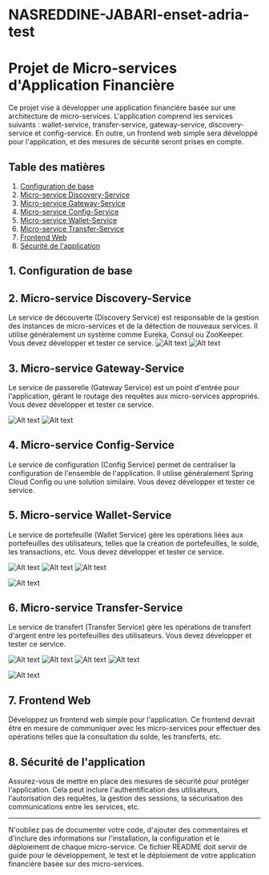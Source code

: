 # NASREDDINE-JABARI-enset-adria-test
 

# Projet de Micro-services d'Application Financière

Ce projet vise à développer une application financière basée sur une architecture de micro-services. L'application comprend les services suivants : wallet-service, transfer-service, gateway-service, discovery-service et config-service. En outre, un frontend web simple sera développé pour l'application, et des mesures de sécurité seront prises en compte.

## Table des matières

1. [Configuration de base](#configuration-de-base)
2. [Micro-service Discovery-Service](#micro-service-discovery-service)
3. [Micro-service Gateway-Service](#micro-service-gateway-service)
4. [Micro-service Config-Service](#micro-service-config-service)
5. [Micro-service Wallet-Service](#micro-service-wallet-service)
6. [Micro-service Transfer-Service](#micro-service-transfer-service)
7. [Frontend Web](#frontend-web)
8. [Sécurité de l'application](#sécurité-de-lapplication)

## 1. Configuration de base


## 2. Micro-service Discovery-Service

Le service de découverte (Discovery Service) est responsable de la gestion des instances de micro-services et de la détection de nouveaux services. Il utilise généralement un système comme Eureka, Consul ou ZooKeeper. Vous devez développer et tester ce service.
![Alt text](<Screenshot 2023-10-30 092635-1.png>)
![Alt text](<Screenshot 2023-10-30 092641.png>)
## 3. Micro-service Gateway-Service

Le service de passerelle (Gateway Service) est un point d'entrée pour l'application, gérant le routage des requêtes aux micro-services appropriés. Vous devez développer et tester ce service.

![Alt text](<Screenshot 2023-10-30 094808Gate.png>)
![Alt text](<Screenshot 2023-10-30 094846gat.png>)

## 4. Micro-service Config-Service

Le service de configuration (Config Service) permet de centraliser la configuration de l'ensemble de l'application. Il utilise généralement Spring Cloud Config ou une solution similaire. Vous devez développer et tester ce service.

## 5. Micro-service Wallet-Service

Le service de portefeuille (Wallet Service) gère les opérations liées aux portefeuilles des utilisateurs, telles que la création de portefeuilles, le solde, les transactions, etc. Vous devez développer et tester ce service.

![Alt text](<Screenshot 2023-10-30 091749.png>)
![Alt text](<Screenshot 2023-10-30 091719.png>)
![Alt text](<Screenshot 2023-10-30 091700.png>)

![Alt text](<Screenshot 2023-10-30 101432testwal.png>)

## 6. Micro-service Transfer-Service

Le service de transfert (Transfer Service) gère les opérations de transfert d'argent entre les portefeuilles des utilisateurs. Vous devez développer et tester ce service.

![Alt text](<Screenshot 2023-10-30 092439.png>)
![Alt text](<Screenshot 2023-10-30 092431.png>)
![Alt text](<Screenshot 2023-10-30 092424.png>)
![Alt text](<Screenshot 2023-10-30 095127tr.png>)

![Alt text](<Screenshot 2023-10-30 101908transTes.png>)

## 7. Frontend Web

Développez un frontend web simple pour l'application. Ce frontend devrait être en mesure de communiquer avec les micro-services pour effectuer des opérations telles que la consultation du solde, les transferts, etc.

## 8. Sécurité de l'application

Assurez-vous de mettre en place des mesures de sécurité pour protéger l'application. Cela peut inclure l'authentification des utilisateurs, l'autorisation des requêtes, la gestion des sessions, la sécurisation des communications entre les services, etc.

---

N'oubliez pas de documenter votre code, d'ajouter des commentaires et d'inclure des informations sur l'installation, la configuration et le déploiement de chaque micro-service. Ce fichier README doit servir de guide pour le développement, le test et le déploiement de votre application financière basée sur des micro-services.